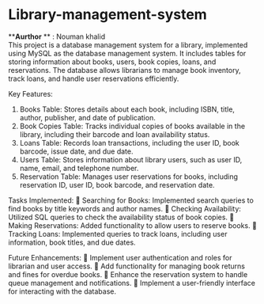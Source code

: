 # Library-management-system
****Aurthor** ** : Nouman khalid
<br>
This project is a database management system for a library, implemented using MySQL as the database management system. It includes tables for storing information about books, users, book copies, loans, and reservations. The database allows librarians to manage book inventory, track loans, and handle user reservations efficiently.

Key Features:
1. Books Table: Stores details about each book, including ISBN, title, author, publisher, and date of publication.
2. Book Copies Table: Tracks individual copies of books available in the library, including their barcode and loan availability status.
3. Loans Table: Records loan transactions, including the user ID, book barcode, issue date, and due date.
4. Users Table: Stores information about library users, such as user ID, name, email, and telephone number.
5. Reservation Table: Manages user reservations for books, including reservation ID, user ID, book barcode, and reservation date.

Tasks Implemented:
	Searching for Books: Implemented search queries to find books by title keywords and author names.
	Checking Availability: Utilized SQL queries to check the availability status of book copies.
	Making Reservations: Added functionality to allow users to reserve books.
	Tracking Loans: Implemented queries to track loans, including user information, book titles, and due dates.

Future Enhancements:
	Implement user authentication and roles for librarian and user access.
	Add functionality for managing book returns and fines for overdue books.
	Enhance the reservation system to handle queue management and notifications.
	Implement a user-friendly interface for interacting with the database.



